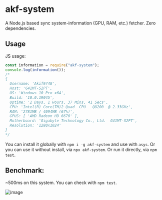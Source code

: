 # akf-system
A Node.js based sync system-information (GPU, RAM, etc.) fetcher. Zero dependencies.

## Usage
JS usage:
```js
const information = require("akf-system");
console.log(information());
/*
{
  Username: 'Akif9748',
  Host: 'G41MT-S2PT',
  OS: 'Windows 10 Pro x64',
  Build: '10.0.19045',
  Uptime: '2 Days, 1 Hours, 37 Mins, 41 Secs',
  CPU: 'Intel(R) Core(TM)2 Quad  CPU   Q8200  @ 2.33GHz',
  RAM: '2781MB / 4094MB (67%)',
  GPUS: [ 'AMD Radeon HD 6670' ],
  Motherboard: 'Gigabyte Technology Co., Ltd.  G41MT-S2PT',
  Resolution: '1280x1024'
}
*/

```
You can install it globally with `npm i -g akf-system` and use with `asys`. Or you can use it without install, via `npx akf-system`. Or run it directly, via `npm test`.

## Benchmark:
~500ms on this system. You can check with `npm test`.

![image](https://user-images.githubusercontent.com/70021050/152860251-34f76403-82f7-4885-b859-0707048bfd6b.png)
